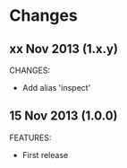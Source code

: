 Changes
==
xx Nov 2013 (1.x.y)
--

CHANGES:
* Add alias 'inspect'

15 Nov 2013 (1.0.0)
--

FEATURES:
* First release